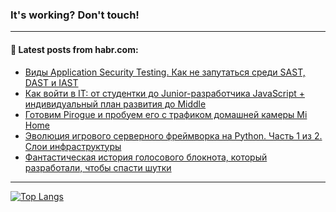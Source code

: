 ### It's working? Don't touch!

---
<!--
#### 🛠️ Technical stack:

![C++](https://img.shields.io/badge/C++-informational?logo=c%2B%2B&style=flat&logoColor=white&color=9C033A)
![Java](https://img.shields.io/badge/Java-informational?logo=java&style=flat&logoColor=white&color=007396)
![Kotlin](https://img.shields.io/badge/Kotlin-informational?logo=Kotlin&style=flat&logoColor=white&color=0095D5)
![JS](https://img.shields.io/badge/JS-informational?logo=javaScript&style=flat&logoColor=black&color=F7Df1E) <br>
![HTML5](https://img.shields.io/badge/HTML5-informational?logo=html5&style=flat&logoColor=white&color=E34F26)
![CSS3](https://img.shields.io/badge/CSS3-informational?logo=css3&style=flat&logoColor=white&color=157286)
![Sass](https://img.shields.io/badge/Saas-informational?logo=sass&style=flat&logoColor=white&color=hotpink)
![PHP](https://img.shields.io/badge/PHP-informational?logo=php&style=flat&logoColor=white&color=777BB4) <br>
![WebPAck](https://img.shields.io/badge/WebPack-informational?logo=webPack&style=flat&logoColor=white&color=FF6F00)
![Bootstrap](https://img.shields.io/badge/Bootstrap-informational?logo=Bootstrap&style=flat&logoColor=white&color=7952B3)
![MySQL](https://img.shields.io/badge/MySQL-informational?logo=MySQL&style=flat&logoColor=white&color=00f) <br>
![NodeJS](https://img.shields.io/badge/NodeJS-informational?logo=node.js&style=flat&logoColor=white&color=43853D)
![Spring](https://img.shields.io/badge/Spring-informational?logo=Spring&style=flat&logoColor=white&color=0A9EDC)
![Angular](https://img.shields.io/badge/Vue-informational?logo=vue.js&style=flat&logoColor=white&color=red)
![Git](https://img.shields.io/badge/Git-informational?logo=git&style=flat&logoColor=white&color=darkorange)

___
-->

#### 💬 Latest posts from habr.com:

<!-- BLOG-POST-LIST:START -->
- [Виды Application Security Testing. Как не запутаться среди SAST, DAST и IAST](https://habr.com/ru/post/676718/?utm_source=habrahabr&utm_medium=rss&utm_campaign=676718)
- [Как войти в IT: от студентки до Junior-разработчика JavaScript + индивидуальный план развития до Middle](https://habr.com/ru/post/676698/?utm_source=habrahabr&utm_medium=rss&utm_campaign=676698)
- [Готовим Pirogue и пробуем его с трафиком домашней камеры Mi Home](https://habr.com/ru/post/678814/?utm_source=habrahabr&utm_medium=rss&utm_campaign=678814)
- [Эволюция игрового серверного фреймворка на Python. Часть 1 из 2. Слои инфраструктуры](https://habr.com/ru/post/678658/?utm_source=habrahabr&utm_medium=rss&utm_campaign=678658)
- [Фантастическая история голосового блокнота, который разработали, чтобы спасти шутки](https://habr.com/ru/post/678374/?utm_source=habrahabr&utm_medium=rss&utm_campaign=678374)
<!-- BLOG-POST-LIST:END -->

---

[![Top Langs](https://github-readme-stats.vercel.app/api/top-langs/?username=zloylis&layout=compact&hide_border=true&theme=dracula)](https://github.com/zloylis)
